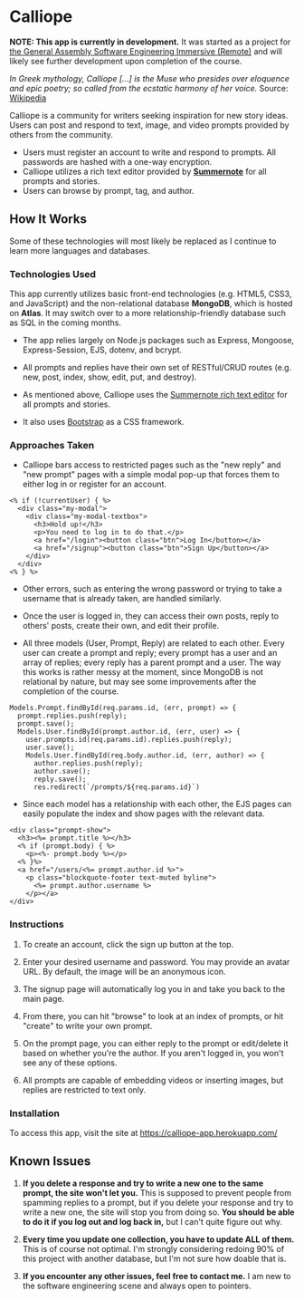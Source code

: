 # Calliope

**NOTE: This app is currently in development.** It was started as a project for [the General Assembly Software Engineering Immersive (Remote)](https://generalassemb.ly/education/software-engineering-immersive/new-york-city) and will likely see further development upon completion of the course.

*In Greek mythology, Calliope [...] is the Muse who presides over eloquence and epic poetry; so called from the ecstatic harmony of her voice.* Source: [Wikipedia](https://en.wikipedia.org/wiki/Calliope)

Calliope is a community for writers seeking inspiration for new story ideas. Users can post and respond to text, image, and video prompts provided by others from the community.

* Users must register an account to write and respond to prompts. All passwords are hashed with a one-way encryption.
* Calliope utilizes a rich text editor provided by **[Summernote](https://summernote.org/)** for all prompts and stories.
* Users can browse by prompt, tag, and author.

## How It Works

Some of these technologies will most likely be replaced as I continue to learn more languages and databases.

### Technologies Used

This app currently utilizes basic front-end technologies (e.g. HTML5, CSS3, and JavaScript) and the non-relational database **MongoDB**, which is hosted on **Atlas**. It may switch over to a more relationship-friendly database such as SQL in the coming months.

* The app relies largely on Node.js packages such as Express, Mongoose, Express-Session, EJS, dotenv, and bcrypt.

* All prompts and replies have their own set of RESTful/CRUD routes (e.g. new, post, index, show, edit, put, and destroy).

* As mentioned above, Calliope uses the [Summernote rich text editor](https://summernote.org/) for all prompts and stories.

* It also uses [Bootstrap](https://getbootstrap.com/) as a CSS framework.

### Approaches Taken

* Calliope bars access to restricted pages such as the "new reply" and "new prompt" pages with a simple modal pop-up that forces them to either log in or register for an account.

```
<% if (!currentUser) { %>
  <div class="my-modal">
    <div class="my-modal-textbox">
      <h3>Hold up!</h3>
      <p>You need to log in to do that.</p>
      <a href="/login"><button class="btn">Log In</button></a>
      <a href="/signup"><button class="btn">Sign Up</button></a>
    </div>
  </div>
<% } %>
```

* Other errors, such as entering the wrong password or trying to take a username that is already taken, are handled similarly.

* Once the user is logged in, they can access their own posts, reply to others' posts, create their own, and edit their profile.

* All three models (User, Prompt, Reply) are related to each other. Every user can create a prompt and reply; every prompt has a user and an array of replies; every reply has a parent prompt and a user. The way this works is rather messy at the moment, since MongoDB is not relational by nature, but may see some improvements after the completion of the course.

```
Models.Prompt.findById(req.params.id, (err, prompt) => {
  prompt.replies.push(reply);
  prompt.save();
  Models.User.findById(prompt.author.id, (err, user) => {
    user.prompts.id(req.params.id).replies.push(reply);
    user.save();
    Models.User.findById(req.body.author.id, (err, author) => {
      author.replies.push(reply);
      author.save();
      reply.save();
      res.redirect(`/prompts/${req.params.id}`)
```
* Since each model has a relationship with each other, the EJS pages can easily populate the index and show pages with the relevant data.

```
<div class="prompt-show">
  <h3><%= prompt.title %></h3>
  <% if (prompt.body) { %>
    <p><%- prompt.body %></p>
  <% }%>
  <a href="/users/<%= prompt.author.id %>">
    <p class="blockquote-footer text-muted byline">
      <%= prompt.author.username %>
    </p></a>
</div>
```

### Instructions

1. To create an account, click the sign up button at the top.

2. Enter your desired username and password. You may provide an avatar URL. By default, the image will be an anonymous icon.

3. The signup page will automatically log you in and take you back to the main page.

4. From there, you can hit "browse" to look at an index of prompts, or hit "create" to write your own prompt.

5. On the prompt page, you can either reply to the prompt or edit/delete it based on whether you're the author. If you aren't logged in, you won't see any of these options.

6. All prompts are capable of embedding videos or inserting images, but replies are restricted to text only.

### Installation

To access this app, visit the site at https://calliope-app.herokuapp.com/


## Known Issues

1. **If you delete a response and try to write a new one to the same prompt, the site won't let you.** This is supposed to prevent people from spamming replies to a prompt, but if you delete your response and try to write a new one, the site will stop you from doing so. **You should be able to do it if you log out and log back in,** but I can't quite figure out why.

2. **Every time you update one collection, you have to update ALL of them.** This is of course not optimal. I'm strongly considering redoing 90% of this project with another database, but I'm not sure how doable that is.

3. **If you encounter any other issues, feel free to contact me.** I am new to the software engineering scene and always open to pointers.
